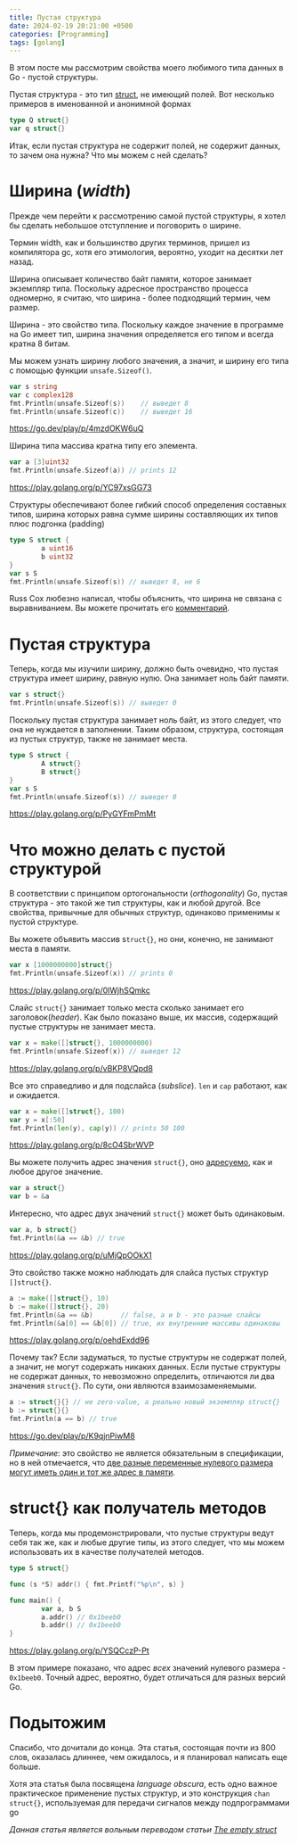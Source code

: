 ```yaml
---
title: Пустая структура
date: 2024-02-19 20:21:00 +0500
categories: [Programming]
tags: [golang]
---
```



В этом посте мы рассмотрим свойства моего любимого типа данных в Go - пустой структуры.

Пустая структура - это тип [struct](https://go.dev/ref/spec#Struct_types), не имеющий полей. 
Вот несколько примеров в именованной и анонимной формах

```go
type Q struct{}
var q struct{}
```

Итак, если пустая структура не содержит полей, не содержит данных, то зачем она нужна? Что мы можем с ней сделать?

# Ширина (<i>width</i>)
Прежде чем перейти к рассмотрению самой пустой структуры, я хотел бы сделать небольшое отступление и поговорить о ширине.

Термин width, как и большинство других терминов, пришел из компилятора gc, хотя его этимология, вероятно, уходит на десятки лет назад.

Ширина описывает количество байт памяти, которое занимает экземпляр типа. 
Поскольку адресное пространство процесса одномерно, я считаю, что ширина - более подходящий термин, чем размер.

Ширина - это свойство типа. 
Поскольку каждое значение в программе на Go имеет тип, ширина значения определяется его типом и всегда кратна 8 битам.

Мы можем узнать ширину любого значения, а значит, и ширину его типа с помощью функции `unsafe.Sizeof()`.

```go
var s string
var c complex128
fmt.Println(unsafe.Sizeof(s))	 // выведет 8
fmt.Println(unsafe.Sizeof(c))	 // выведет 16
```
https://go.dev/play/p/4mzdOKW6uQ

Ширина типа массива кратна типу его элемента.

```go
var a [3]uint32
fmt.Println(unsafe.Sizeof(a)) // prints 12
```
https://play.golang.org/p/YC97xsGG73

Структуры обеспечивают более гибкий способ определения составных типов, 
ширина которых равна сумме ширины составляющих их типов плюс подгонка (padding)

```go
type S struct {
        a uint16 
        b uint32
}
var s S
fmt.Println(unsafe.Sizeof(s)) // выведет 8, не 6

```
Russ Cox любезно написал, чтобы объяснить, что ширина не связана с выравниванием. Вы можете прочитать его [комментарий](https://dave.cheney.net/2014/03/25/the-empty-struct#comment-2815).


# Пустая структура
Теперь, когда мы изучили ширину, должно быть очевидно, что пустая структура имеет ширину, равную нулю. Она занимает ноль байт памяти.
```go
var s struct{}
fmt.Println(unsafe.Sizeof(s)) // выведет 0
```
Поскольку пустая структура занимает ноль байт, из этого следует, что она не нуждается в заполнении. 
Таким образом, структура, состоящая из пустых структур, также не занимает места.

```go
type S struct {
        A struct{}
        B struct{}
}
var s S
fmt.Println(unsafe.Sizeof(s)) // выведет 0
```
https://play.golang.org/p/PyGYFmPmMt

# Что можно делать с пустой структурой
В соответствии с принципом ортогональности (<i>orthogonality</i>) Go, пустая структура - это такой же тип структуры, как и любой другой. 
Все свойства, привычные для обычных структур, одинаково применимы к пустой структуре.

Вы можете объявить массив s`truct{}`, но они, конечно, не занимают места в памяти.

```go
var x [1000000000]struct{}
fmt.Println(unsafe.Sizeof(x)) // prints 0
```
https://play.golang.org/p/0lWjhSQmkc

Слайс `struct{}` занимает только места сколько занимает его заголовок(<i>header</i>). 
Как было показано выше, их массив, содержащий пустые структуры не занимает места.

```go
var x = make([]struct{}, 1000000000)
fmt.Println(unsafe.Sizeof(x)) // выведет 12 
```
https://play.golang.org/p/vBKP8VQpd8

Все это справедливо и для подслайса (<i>subslice</i>). `len` и `cap` работают, как и ожидается.
```go
var x = make([]struct{}, 100)
var y = x[:50]
fmt.Println(len(y), cap(y)) // prints 50 100
```
https://play.golang.org/p/8cO4SbrWVP

Вы можете получить адрес значения `struct{}`, оно [адресуемо](https://go.dev/ref/spec#Address_operators), как и любое другое значение.
```go
var a struct{}
var b = &a
```

Интересно, что адрес двух значений `struct{}` может быть одинаковым.
```go
var a, b struct{}
fmt.Println(&a == &b) // true
```
https://play.golang.org/p/uMjQpOOkX1

Это свойство также можно наблюдать для слайса пустых структур `[]struct{}`.
```go
a := make([]struct{}, 10)
b := make([]struct{}, 20)
fmt.Println(&a == &b)       // false, a и b - это разные слайсы
fmt.Println(&a[0] == &b[0]) // true, их внутренние массивы одинаковы
```
https://play.golang.org/p/oehdExdd96

Почему так? Если задуматься, то пустые структуры не содержат полей, а значит, не могут содержать никаких данных. 
Если пустые структуры не содержат данных, то невозможно определить, отличаются ли два значения `struct{}`. 
По сути, они являются взаимозаменяемыми.

```go
a := struct{}{} // не zero-value, а реально новый экземпляр struct{}
b := struct{}{}
fmt.Println(a == b) // true
```
https://go.dev/play/p/K9qjnPiwM8

<i>Примечание</i>: это свойство не является обязательным в спецификации, но в ней отмечается, 
что [две разные переменные нулевого размера могут иметь один и тот же адрес в памяти](https://golang.org/ref/spec#Size_and_alignment_guarantees).


# struct{} как получатель методов
Теперь, когда мы продемонстрировали, что пустые структуры ведут себя так же, как и любые другие типы, из этого следует, 
что мы можем использовать их в качестве получателей методов.

```go
type S struct{}

func (s *S) addr() { fmt.Printf("%p\n", s) }

func main() {
        var a, b S
        a.addr() // 0x1beeb0
        b.addr() // 0x1beeb0
}
```
https://play.golang.org/p/YSQCczP-Pt

В этом примере показано, что адрес <i>всех</i> значений нулевого размера - `0x1beeb0`. 
Точный адрес, вероятно, будет отличаться для разных версий Go.

# Подытожим
Спасибо, что дочитали до конца. 
Эта статья, состоящая почти из 800 слов, оказалась длиннее, чем ожидалось, и я планировал написать еще больше.

Хотя эта статья была посвящена <i>language obscura</i>, есть одно важное практическое применение пустых структур, 
и это конструкция `chan struct{}`, используемая для передачи сигналов между подпрограммами go

<i>Данная статья является вольным переводом статьи [The empty struct](https://dave.cheney.net/2014/03/25/the-empty-struct)</i>
